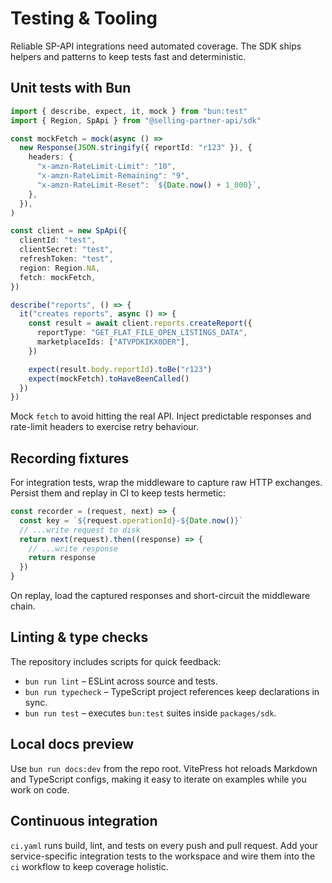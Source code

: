 # Testing & Tooling

Reliable SP-API integrations need automated coverage. The SDK ships helpers and patterns to keep tests fast and deterministic.

## Unit tests with Bun

```ts
import { describe, expect, it, mock } from "bun:test"
import { Region, SpApi } from "@selling-partner-api/sdk"

const mockFetch = mock(async () =>
  new Response(JSON.stringify({ reportId: "r123" }), {
    headers: {
      "x-amzn-RateLimit-Limit": "10",
      "x-amzn-RateLimit-Remaining": "9",
      "x-amzn-RateLimit-Reset": `${Date.now() + 1_000}`,
    },
  }),
)

const client = new SpApi({
  clientId: "test",
  clientSecret: "test",
  refreshToken: "test",
  region: Region.NA,
  fetch: mockFetch,
})

describe("reports", () => {
  it("creates reports", async () => {
    const result = await client.reports.createReport({
      reportType: "GET_FLAT_FILE_OPEN_LISTINGS_DATA",
      marketplaceIds: ["ATVPDKIKX0DER"],
    })

    expect(result.body.reportId).toBe("r123")
    expect(mockFetch).toHaveBeenCalled()
  })
})
```

Mock `fetch` to avoid hitting the real API. Inject predictable responses and rate-limit headers to exercise retry behaviour.

## Recording fixtures

For integration tests, wrap the middleware to capture raw HTTP exchanges. Persist them and replay in CI to keep tests hermetic:

```ts
const recorder = (request, next) => {
  const key = `${request.operationId}-${Date.now()}`
  // ...write request to disk
  return next(request).then((response) => {
    // ...write response
    return response
  })
}
```

On replay, load the captured responses and short-circuit the middleware chain.

## Linting & type checks

The repository includes scripts for quick feedback:

- `bun run lint` – ESLint across source and tests.
- `bun run typecheck` – TypeScript project references keep declarations in sync.
- `bun run test` – executes `bun:test` suites inside `packages/sdk`.

## Local docs preview

Use `bun run docs:dev` from the repo root. VitePress hot reloads Markdown and TypeScript configs, making it easy to iterate on examples while you work on code.

## Continuous integration

`ci.yaml` runs build, lint, and tests on every push and pull request. Add your service-specific integration tests to the workspace and wire them into the `ci` workflow to keep coverage holistic.
